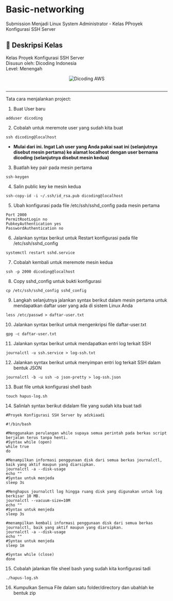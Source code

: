 # Basic-networking

Submission Menjadi Linux System Administrator - Kelas PProyek Konfigurasi SSH Server

## 🚀 Deskripsi Kelas

Kelas Proyek Konfigurasi SSH Server <br>
Disusun oleh: Dicoding Indonesia <br>
Level: Menengah

<div align="center">
  <img src="https://user-images.githubusercontent.com/95717485/225231893-e59de44d-0d3e-4e79-971b-a4d494565a74.png" alt="Dicoding AWS">
</div>

<br>

---

Tata cara menjalankan project:

1. Buat User baru

```
adduser dicoding
```

2. Cobalah untuk meremote user yang sudah kita buat

```
ssh dicoding@localhost
```

- **Mulai dari ini. Ingat Lah user yang Anda pakai saat ini (selanjutnya disebut mesin pertama) ke alamat localhost dengan user bernama dicoding (selanjutnya disebut mesin kedua)** 

3. Buatlah key pair pada mesin pertama

```
ssh-keygen
```

4. Salin public key ke mesin kedua

```
ssh-copy-id -i ~/.ssh/id_rsa.pub dicoding@localhost
```

5. Ubah konfigurasi pada file /etc/ssh/sshd_config pada mesin pertama

```
Port 2000
PermitRootLogin no
PubkeyAuthentication yes
PasswordAuthentication no
```

6. Jalankan syntax berikut untuk Restart konfigurasi pada file /etc/ssh/sshd_config

```
systemctl restart sshd.service
```

7. Cobalah kembali untuk meremote mesin kedua

```
ssh -p 2000 dicoding@localhost
```

8. Copy sshd_config untuk bukti konfigurasi

```
cp /etc/ssh/sshd_config sshd_config
```

9. Langkah selanjutnya jalankan syntax berikut dalam mesin pertama untuk mendapatkan daftar user yang ada di sistem Linux Anda 

```
less /etc/passwd > daftar-user.txt
```

10. Jalankan syntax berikut untuk mengenkripsi file daftar-user.txt

```
gpg -c daftar-user.txt
```

11. Jalankan syntax berikut untuk mendapatkan entri log terkait SSH

```
journalctl -u ssh.service > log-ssh.txt
```

12. Jalankan syntax berikut untuk menyimpan entri log terkait SSH dalam bentuk JSON

```
journalctl -b -u ssh -o json-pretty > log-ssh.json
```

13. Buat file untuk konfigurasi shell bash

```
touch hapus-log.sh
```

14. Salinlah syntax berikut didalam file yang sudah kita buat tadi

```
#Proyek Konfigurasi SSH Server by adzkiaadi

#!/bin/bash

#Menggunakan perulangan while supaya semua perintah pada berkas script berjalan terus tanpa henti.
#Syntax while (open)
while true
do

#Menampilkan informasi penggunaan disk dari semua berkas journalctl, baik yang aktif maupun yang diarsipkan.
journalctl -a --disk-usage
echo ""
#Syntax untuk menjeda
sleep 3s

#Menghapus journalctl log hingga ruang disk yang digunakan untuk log berkisar 10 MB.
journalctl --vacuum-size=10M
echo ""
#Syntax untuk menjeda
sleep 3s

#menampilkan kembali informasi penggunaan disk dari semua berkas journalctl, baik yang aktif maupun yang diarsipkan.
journalctl -a --disk-usage
echo ""
#Syntax untuk menjeda
sleep 1m

#Syntax while (close)
done
```

15. Cobalah jalankan file sheel bash yang sudah kita konfigurasi tadi

```
./hapus-log.sh
```

16. Kumpulkan Semua File dalam satu folder/directory dan ubahlah ke bentuk zip